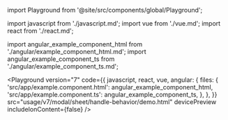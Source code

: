 import Playground from '@site/src/components/global/Playground';

import javascript from './javascript.md';
import vue from './vue.md';
import react from './react.md';

import angular_example_component_html from './angular/example_component_html.md';
import angular_example_component_ts from './angular/example_component_ts.md';

<Playground
  version="7"
  code={{
    javascript,
    react,
    vue,
    angular: {
      files: {
        'src/app/example.component.html': angular_example_component_html,
        'src/app/example.component.ts': angular_example_component_ts,
      },
    },
  }}
  src="usage/v7/modal/sheet/handle-behavior/demo.html"
  devicePreview
  includeIonContent={false}
/>

